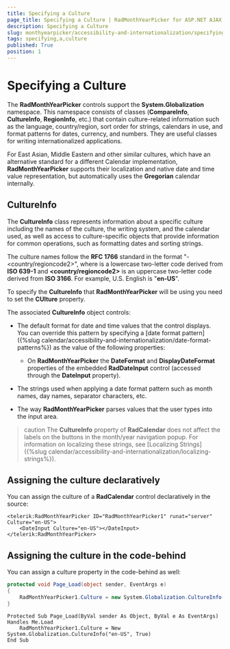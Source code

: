 ```yaml
---
title: Specifying a Culture
page_title: Specifying a Culture | RadMonthYearPicker for ASP.NET AJAX Documentation
description: Specifying a Culture
slug: monthyearpicker/accessibility-and-internationalization/specifying-a-culture
tags: specifying,a,culture
published: True
position: 1
---
```


# Specifying a Culture


The **RadMonthYearPicker** controls support the **System.Globalization** namespace. This namespace consists of classes (**CompareInfo**, **CultureInfo**, **RegionInfo**, etc.) that contain culture-related information such as the language, country/region, sort order for strings, calendars in use, and format patterns for dates, currency, and numbers. They are useful classes for writing internationalized applications.

For East Asian, Middle Eastern and other similar cultures, which have an alternative standard for a different Calendar implementation, **RadMonthYearPicker** supports their localization and native date and time value representation, but automatically uses the **Gregorian** calendar internally.

## CultureInfo

The **CultureInfo** class represents information about a specific culture including the names of the culture, the writing system, and the calendar used, as well as access to culture-specific objects that provide information for common operations, such as formatting dates and sorting strings.

The culture names follow the **RFC 1766** standard in the format "<languagecode2>-<country/regioncode2>", where **<languagecode2>** is a lowercase two-letter code derived from **ISO 639-1** and **<country/regioncode2>** is an uppercase two-letter code derived from **ISO 3166**. For example, U.S. English is "**en-US**".

To specify the **CultureInfo** that **RadMonthYearPicker** will be using you need to set the **CUlture** property.


The associated **CultureInfo** object controls:

* The default format for date and time values that the control displays. You can override this pattern by specifying a [date format pattern]({%slug calendar/accessibility-and-internationalization/date-format-patterns%}) as the value of the following properties:

	* On **RadMonthYearPicker** the **DateFormat** and **DisplayDateFormat** properties of the embedded **RadDateInput** control (accessed through the **DateInput** property).

* The strings used when applying a date format pattern such as month names, day names, separator characters, etc.

* The way **RadMonthYearPicker** parses values that the user types into the input area.

>caution
The **CultureInfo** property of **RadCalendar** does not affect the labels on the buttons in the month/year navigation popup. For information on localizing these strings, see [Localizing Strings]({%slug calendar/accessibility-and-internationalization/localizing-strings%}).
>


## Assigning the culture declaratively

You can assign the culture of a **RadCalendar** control declaratively in the source:

````ASPNET
<telerik:RadMonthYearPicker ID="RadMonthYearPicker1" runat="server" Culture="en-US"> 
    <DateInput Culture="en-US"></DateInput>
</telerik:RadMonthYearPicker>
````


## Assigning the culture in the code-behind

You can assign a culture property in the code-behind as well:


````C#
protected void Page_Load(object sender, EventArgs e)
{
    RadMonthYearPicker1.Culture = new System.Globalization.CultureInfo("en-US", true);
}
````
````VB.NET
Protected Sub Page_Load(ByVal sender As Object, ByVal e As EventArgs) Handles Me.Load
    RadMonthYearPicker1.Culture = New System.Globalization.CultureInfo("en-US", True)
End Sub
````


